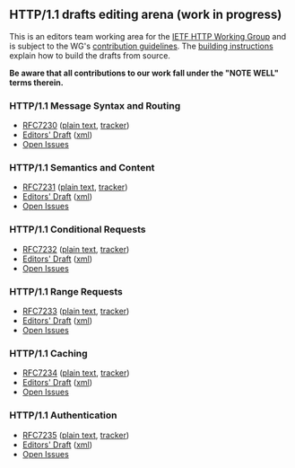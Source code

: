 ## HTTP/1.1 drafts editing arena (work in progress)

This is an editors team working area for the
[IETF HTTP Working Group](https://httpwg.github.io/) and is subject to
the WG's [contribution guidelines](CONTRIBUTING.md).
The [building instructions](BUILDING.txt) explain how to build the drafts
from source.

**Be aware that all contributions to our work fall under the "NOTE WELL" terms therein.**

### HTTP/1.1 Message Syntax and Routing

* [RFC7230](http://httpwg.org/specs/rfc7230.html) ([plain text](https://www.rfc-editor.org/rfc/rfc7230.txt), [tracker](https://datatracker.ietf.org/doc/rfc7230/))
* [Editors' Draft](https://dwid-org.github.io/http11ter/draft-fielding-httpbis-http-messaging-latest.html) ([xml](https://dwid-org.github.io/http11ter/draft-fielding-httpbis-http-messaging-latest.xml))
* [Open Issues](https://github.com/httpwg/http11bis/issues)

### HTTP/1.1 Semantics and Content

* [RFC7231](http://httpwg.org/specs/rfc7231.html) ([plain text](https://www.rfc-editor.org/rfc/rfc7231.txt), [tracker](https://datatracker.ietf.org/doc/rfc7231/))
* [Editors' Draft](https://dwid-org.github.io/http11ter/draft-fielding-httpbis-http-semantics-latest.html) ([xml](https://dwid-org.github.io/http11ter/draft-fielding-httpbis-http-semantics-latest.xml))
* [Open Issues](https://github.com/httpwg/http11bis/issues)

### HTTP/1.1 Conditional Requests

* [RFC7232](http://httpwg.org/specs/rfc7232.html) ([plain text](https://www.rfc-editor.org/rfc/rfc7232.txt), [tracker](https://datatracker.ietf.org/doc/rfc7232/))
* [Editors' Draft](https://dwid-org.github.io/http11ter/draft-fielding-httpbis-http-conditional-latest.html) ([xml](https://dwid-org.github.io/http11ter/draft-fielding-httpbis-http-conditional-latest.xml))
* [Open Issues](https://github.com/httpwg/http11bis/issues)

### HTTP/1.1 Range Requests

* [RFC7233](http://httpwg.org/specs/rfc7233.html) ([plain text](https://www.rfc-editor.org/rfc/rfc7233.txt), [tracker](https://datatracker.ietf.org/doc/rfc7233/))
* [Editors' Draft](https://dwid-org.github.io/http11ter/draft-fielding-httpbis-http-range-latest.html) ([xml](https://dwid-org.github.io/http11ter/draft-fielding-httpbis-http-range-latest.xml))
* [Open Issues](https://github.com/httpwg/http11bis/issues)

### HTTP/1.1 Caching

* [RFC7234](http://httpwg.org/specs/rfc7234.html) ([plain text](https://www.rfc-editor.org/rfc/rfc7234.txt), [tracker](https://datatracker.ietf.org/doc/rfc7234/))
* [Editors' Draft](https://dwid-org.github.io/http11ter/draft-fielding-httpbis-http-cache-latest.html) ([xml](https://dwid-org.github.io/http11ter/draft-fielding-httpbis-http-cache-latest.xml))
* [Open Issues](https://github.com/httpwg/http11bis/issues)

### HTTP/1.1 Authentication

* [RFC7235](http://httpwg.org/specs/rfc7235.html) ([plain text](https://www.rfc-editor.org/rfc/rfc7235.txt), [tracker](https://datatracker.ietf.org/doc/rfc7235/))
* [Editors' Draft](https://dwid-org.github.io/http11ter/draft-fielding-httpbis-http-auth-latest.html) ([xml](https://dwid-org.github.io/http11ter/draft-fielding-httpbis-http-auth-latest.xml))
* [Open Issues](https://github.com/httpwg/http11bis/issues)

